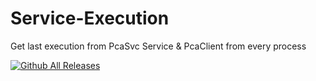 # Service-Execution
Get last execution from PcaSvc Service & PcaClient from every process 

[![Github All Releases](https://img.shields.io/github/downloads/Zack-src/Service-Execution/total.svg)]()
